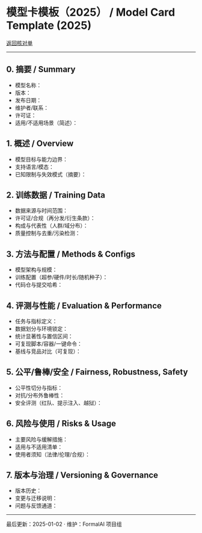# 模型卡模板（2025） / Model Card Template (2025)

[返回核对单](./STANDARDS_CHECKLISTS.md)

---

## 0. 摘要 / Summary

- 模型名称：
- 版本：
- 发布日期：
- 维护者/联系：
- 许可证：
- 适用/不适用场景（简述）：

## 1. 概述 / Overview

- 模型目标与能力边界：
- 支持语言/模态：
- 已知限制与失效模式（摘要）：

## 2. 训练数据 / Training Data

- 数据来源与时间范围：
- 许可证/合规（再分发/衍生条款）：
- 构成与代表性（人群/域分布）：
- 质量控制与去重/污染检测：

## 3. 方法与配置 / Methods & Configs

- 模型架构与规模：
- 训练配置（超参/硬件/时长/随机种子）：
- 代码仓与提交哈希：

## 4. 评测与性能 / Evaluation & Performance

- 任务与指标定义：
- 数据划分与环境锁定：
- 统计显著性与置信区间：
- 可复现脚本/容器/一键命令：
- 基线与竞品对比（可复现）：

## 5. 公平/鲁棒/安全 / Fairness, Robustness, Safety

- 公平性切分与指标：
- 对抗/分布外鲁棒性：
- 安全评测（红队、提示注入、越狱）：

## 6. 风险与使用 / Risks & Usage

- 主要风险与缓解措施：
- 适用与不适用清单：
- 使用者须知（法律/伦理/合规）：

## 7. 版本与治理 / Versioning & Governance

- 版本历史：
- 变更与迁移说明：
- 问题与反馈通道：

---

最后更新：2025-01-02  · 维护：FormalAI 项目组
